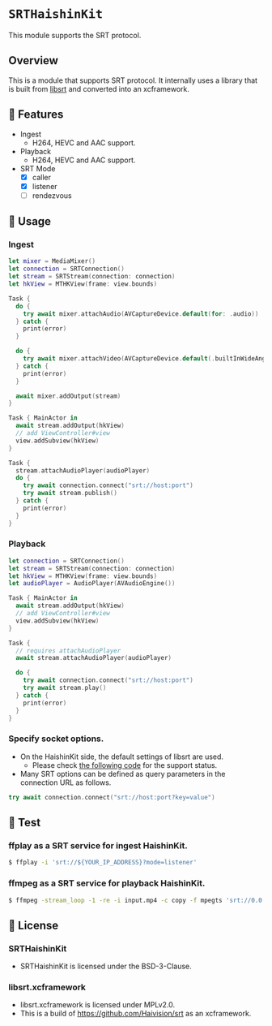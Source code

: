 # ``SRTHaishinKit``
This module supports the SRT protocol.

## Overview
This is a module that supports SRT protocol. It internally uses a library that is built from [libsrt](https://github.com/Haivision/srt) and converted into an xcframework.

## 🎨 Features
- Ingest
  - H264, HEVC and AAC support.
- Playback
  - H264, HEVC and AAC support.
- SRT Mode
  - [x] caller
  - [x] listener
  - [ ] rendezvous

## 📓 Usage
### Ingest
```swift
let mixer = MediaMixer()
let connection = SRTConnection()
let stream = SRTStream(connection: connection)
let hkView = MTHKView(frame: view.bounds)

Task {
  do {
    try await mixer.attachAudio(AVCaptureDevice.default(for: .audio))
  } catch {
    print(error)
  }

  do {
    try await mixer.attachVideo(AVCaptureDevice.default(.builtInWideAngleCamera, for: .video, position: .back))
  } catch {
    print(error)
  }

  await mixer.addOutput(stream)
}

Task { MainActor in
  await stream.addOutput(hkView)
  // add ViewController#view
  view.addSubview(hkView)
}

Task {
  stream.attachAudioPlayer(audioPlayer)
  do {
    try await connection.connect("srt://host:port")
    try await stream.publish()
  } catch {
    print(error)
  }
}
```

### Playback
```swift
let connection = SRTConnection()
let stream = SRTStream(connection: connection)
let hkView = MTHKView(frame: view.bounds)
let audioPlayer = AudioPlayer(AVAudioEngine())

Task { MainActor in
  await stream.addOutput(hkView)
  // add ViewController#view
  view.addSubview(hkView)
}

Task {
  // requires attachAudioPlayer
  await stream.attachAudioPlayer(audioPlayer)

  do {
    try await connection.connect("srt://host:port")
    try await stream.play()
  } catch {
    print(error)
  }
}
```

### Specify socket options.
- On the HaishinKit side, the default settings of libsrt are used.
  - Please check [the following code](https://github.com/shogo4405/HaishinKit.swift/blob/main/SRTHaishinKit/Sources/SRT/SRTSocketOption.swift) for the support status.
- Many SRT options can be defined as query parameters in the connection URL as follows.
```swift
try await connection.connect("srt://host:port?key=value")
```

## 🔧 Test
### ffplay as a SRT service for ingest HaishinKit.
```sh
$ ffplay -i 'srt://${YOUR_IP_ADDRESS}?mode=listener'
```
### ffmpeg as a SRT service for playback HaishinKit.
```sh
$ ffmpeg -stream_loop -1 -re -i input.mp4 -c copy -f mpegts 'srt://0.0.0.0:9998?mode=listener'
```

## 📜 License
### SRTHaishinKit
- SRTHaishinKit is licensed under the BSD-3-Clause.

### libsrt.xcframework
- libsrt.xcframework is licensed under MPLv2.0.
- This is a build of https://github.com/Haivision/srt as an xcframework.
